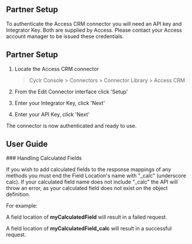 
<section class="setup partner" markdown="1">

## Partner Setup

<div class="section-content required" markdown="1">

To authenticate the Access CRM connector you will need an API key and Integrator Key. Both are supplied by Access. Please contact your Access account manager to be issued these credentials.

</div>

</section>

<section class="setup partner" markdown="1">

## Partner Setup

<div class="section-content required" markdown="1">

1. Locate the Access CRM connector

   > Cyclr Console > Connectors > Connector Library > Access CRM

2. From the Edit Connector interface click 'Setup'

3. Enter your Integrator Key, click 'Next'

4. Enter your API Key, click 'Next'

The connector is now authenticated and ready to use.

</div>

</section>

<section class="userguide#" markdown="1">

## User Guide

<div class="section-content required" markdown="1">
### Handling Calculated Fields

If you wish to add calculated fields to the response mappings of any methods you must end the Field Location's name with "\_calc" (underscore calc). If your calculated field name does not include "\_calc" the API will throw an error, as your calculated field does not exist on the object definition.

For example:

A field location of **myCalculatedField** will result in a failed request.

A field location of **myCalculatedField_calc** will result in a successful request.

</div>

</section>
